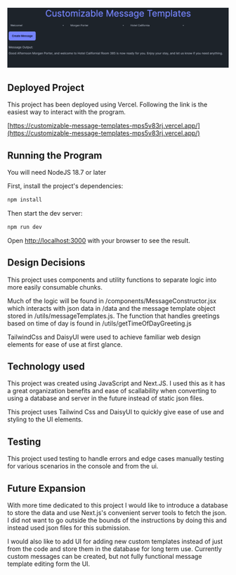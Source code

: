 ![Alt text](/images/Screenshot-1.png?raw=true "Screenshot")

## Deployed Project

This project has been deployed using Vercel. Following the link is the easiest way to interact with the program.

[https://customizable-message-templates-mps5v83rj.vercel.app/](https://customizable-message-templates-mps5v83rj.vercel.app/)

## Running the Program

You will need NodeJS 18.7 or later

First, install the project's dependencies:

```bash
npm install
```

Then start the dev server:

```bash
npm run dev
```

Open [http://localhost:3000](http://localhost:3000) with your browser to see the result.

## Design Decisions

This project uses components and utility functions to separate logic into more easily consumable chunks.

Much of the logic will be found in /components/MessageConstructor.jsx which interacts with json data in /data and the message template object stored in /utils/messageTemplates.js. The function that handles greetings based on time of day is found in /utils/getTimeOfDayGreeting.js

TailwindCss and DaisyUI were used to achieve familiar web design elements for ease of use at first glance.

## Technology used

This project was created using JavaScript and Next.JS. I used this as it has a great organization benefits and ease of scallability when converting to using a database and server in the future instead of static json files.

This project uses Tailwind Css and DaisyUI to quickly give ease of use and styling to the UI elements.

## Testing

This project used testing to handle errors and edge cases manually testing for various scenarios in the console and from the ui.

## Future Expansion

With more time dedicated to this project I would like to introduce a database to store the data and use Next.js's convenient server tools to fetch the json. I did not want to go outside the bounds of the instructions by doing this and instead used json files for this submission.

I would also like to add UI for adding new custom templates instead of just from the code and store them in the database for long term use. Currently custom messages can be created, but not fully functional message template editing form the UI.
